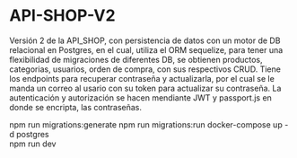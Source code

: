 # API-SHOP-V2
Versión 2 de la API_SHOP, con persistencia de datos con un motor de DB relacional en Postgres, en el cual, utiliza el ORM sequelize, para tener una flexibilidad de migraciones de diferentes DB, se obtienen productos, categorias, usuarios, orden de compra, con sus respectivos CRUD.
Tiene los endpoints para recuperar contraseña y actualizarla, por el cual se le manda un correo al usario con su token para actualizar su contraseña.
La autenticación y autorización se hacen mendiante JWT y passport.js en donde se encripta, las contraseñas.

npm run migrations:generate
npm run migrations:run
docker-compose up -d postgres  
npm run dev
